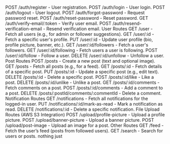 POST /auth/register - User registration.
POST /auth/login - User login.
POST /auth/logout - User logout.
POST /auth/forgot-password - Request password reset.
POST /auth/reset-password - Reset password.
GET /auth/verify-email/:token - Verify user email.
POST /auth/resend-verification-email - Resend verification email.
User Routes
GET /user - Fetch all users (e.g., for admin or follower suggestions).
GET /user/:id - Fetch a specific user's profile.
PUT /user/:id - Update user profile (bio, profile picture, banner, etc.).
GET /user/:id/followers - Fetch a user's followers.
GET /user/:id/following - Fetch users a user is following.
POST /user/:id/follow - Follow a user.
DELETE /user/:id/unfollow - Unfollow a user.
Post Routes
POST /posts - Create a new post (text and optional image).
GET /posts - Fetch all posts (e.g., for a feed).
GET /posts/:id - Fetch details of a specific post.
PUT /posts/:id - Update a specific post (e.g., edit text).
DELETE /posts/:id - Delete a specific post.
POST /posts/:id/like - Like a post.
DELETE /posts/:id/unlike - Unlike a post.
GET /posts/:id/comments - Fetch comments on a post.
POST /posts/:id/comments - Add a comment to a post.
DELETE /posts/:postId/comments/:commentId - Delete a comment.
Notification Routes
GET /notifications - Fetch all notifications for the logged-in user.
PUT /notifications/:id/mark-as-read - Mark a notification as read.
DELETE /notifications/:id - Delete a specific notification.
File Upload Routes (AWS S3 Integration)
POST /upload/profile-picture - Upload a profile picture.
POST /upload/banner-picture - Upload a banner picture.
POST /upload/post-image - Upload an image for a post.
Other Routes
GET /feed - Fetch the user’s feed (posts from followed users).
GET /search - Search for users or posts. nothing just 